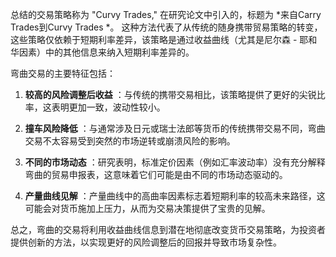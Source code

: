 总结的交易策略称为 "Curvy Trades," 在研究论文中引入的，标题为 *来自Carry Trades到Curvy Trades *。 这种方法代表了从传统的随身携带贸易策略的转变，这些策略仅依赖于短期利率差异，该策略是通过收益曲线（尤其是尼尔森 - 耶和华因素）中的其他信息来纳入短期利率差异的。

弯曲交易的主要特征包括：

1. **较高的风险调整后收益** ：与传统的携带交易相比，该策略提供了更好的尖锐比率，这表明更加一致，波动性较小。

2. **撞车风险降低** ：与通常涉及日元或瑞士法郎等货币的传统携带交易不同，弯曲交易不太容易受到突然的市场逆转或崩溃风险的影响。

3. **不同的市场动态** ：研究表明，标准定价因素（例如汇率波动率）没有充分解释弯曲的贸易申报表，这意味着它们可能是由不同的市场动态驱动的。

4. **产量曲线见解** ：产量曲线中的高曲率因素标志着短期利率的较高未来路径，这可能会对货币施加上压力，从而为交易决策提供了宝贵的见解。

总之，弯曲的交易将利用收益曲线信息到潜在地彻底改变货币交易策略，为投资者提供创新的方法，以实现更好的风险调整后的回报并导致市场复杂性。